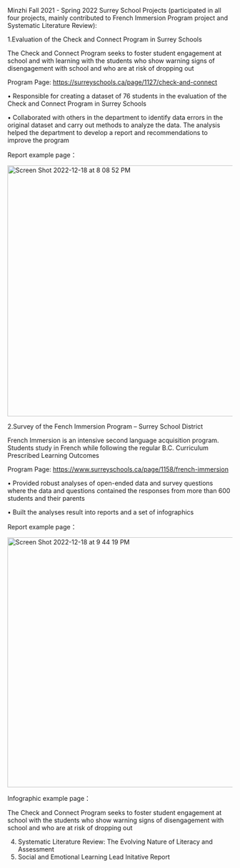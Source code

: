 Minzhi Fall 2021 - Spring 2022 Surrey School Projects (participated in all four projects, mainly contributed to French Immersion Program project and Systematic Literature Review):

1.Evaluation of the Check and Connect Program in Surrey Schools

The Check and Connect Program seeks to foster student engagement at school and with learning with the students who show warning signs of disengagement
with school and who are at risk of dropping out

Program Page: https://surreyschools.ca/page/1127/check-and-connect

• Responsible for creating a dataset of 76 students in the evaluation of the Check and Connect Program in Surrey Schools

• Collaborated with others in the department to identify data errors in the original dataset and carry out methods to analyze the data. The analysis helped   the department to develop a report and recommendations to improve the program

Report example page：

<img width="562" alt="Screen Shot 2022-12-18 at 8 08 52 PM" src="https://user-images.githubusercontent.com/37996767/208345860-f57f92df-510d-409c-9b1d-b808647ec1b8.png">

2.Survey of the Fench Immersion Program – Surrey School District

French Immersion is an intensive second language acquisition program. Students study in French while following the regular B.C. Curriculum Prescribed Learning Outcomes

Program Page: https://www.surreyschools.ca/page/1158/french-immersion

• Provided robust analyses of open-ended data and survey questions where the data and questions contained the responses from more than 600 students and their parents 

• Built the analyses result into reports and a set of infographics

Report example page：

<img width="560" alt="Screen Shot 2022-12-18 at 9 44 19 PM" src="https://user-images.githubusercontent.com/37996767/208356139-cb134adf-70a2-430d-80e2-57fe9239de90.png">


Infographic example page：


The Check and Connect Program seeks to foster student engagement at school with the students who show warning signs of disengagement
with school and who are at risk of dropping out
   

4. Systematic Literature Review: The Evolving Nature of Literacy and Assessment
5. Social and Emotional Learning Lead Initative Report
